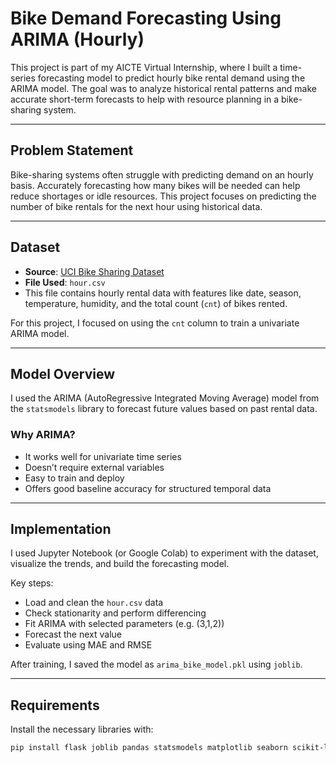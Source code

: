 # Bike Demand Forecasting Using ARIMA (Hourly)

This project is part of my AICTE Virtual Internship, where I built a time-series forecasting model to predict hourly bike rental demand using the ARIMA model. The goal was to analyze historical rental patterns and make accurate short-term forecasts to help with resource planning in a bike-sharing system.

---

## Problem Statement

Bike-sharing systems often struggle with predicting demand on an hourly basis. Accurately forecasting how many bikes will be needed can help reduce shortages or idle resources. This project focuses on predicting the number of bike rentals for the next hour using historical data.

---

## Dataset

- **Source**: [UCI Bike Sharing Dataset](https://archive.ics.uci.edu/ml/datasets/Bike+Sharing+Dataset)
- **File Used**: `hour.csv`
- This file contains hourly rental data with features like date, season, temperature, humidity, and the total count (`cnt`) of bikes rented.

For this project, I focused on using the `cnt` column to train a univariate ARIMA model.

---

## Model Overview

I used the ARIMA (AutoRegressive Integrated Moving Average) model from the `statsmodels` library to forecast future values based on past rental data.

### Why ARIMA?
- It works well for univariate time series
- Doesn’t require external variables
- Easy to train and deploy
- Offers good baseline accuracy for structured temporal data

---

## Implementation

I used Jupyter Notebook (or Google Colab) to experiment with the dataset, visualize the trends, and build the forecasting model.

Key steps:
- Load and clean the `hour.csv` data
- Check stationarity and perform differencing
- Fit ARIMA with selected parameters (e.g. (3,1,2))
- Forecast the next value
- Evaluate using MAE and RMSE

After training, I saved the model as `arima_bike_model.pkl` using `joblib`.

---

## Requirements

Install the necessary libraries with:

```bash
pip install flask joblib pandas statsmodels matplotlib seaborn scikit-learn
